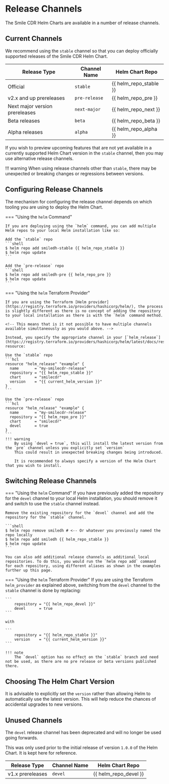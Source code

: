 # Release Channels

The Smile CDR Helm Charts are available in a number of release channels.

## Current Channels

We recommend using the `stable` channel so that you can deploy officially supported releases of the Smile CDR Helm Chart.

| Release Type | Channel Name | Helm Chart Repo |
| ------------ | ------------ | --------------- |
| Official | `stable` | {{ helm_repo_stable }} |
| v2.x and up prereleases | `pre-release` | {{ helm_repo_pre }} |
| Next major version prereleases | `next-major` | {{ helm_repo_next }} |
| Beta releases | `beta` | {{ helm_repo_beta }} |
| Alpha releases | `alpha` | {{ helm_repo_alpha }} |

If you wish to preview upcoming features that are not yet available in a currently supported Helm Chart version in the `stable` channel, then you may use alternative release channels.

!!! warning
    When using release channels other than `stable`, there may be unexpected or breaking changes or regressions between versions.

## Configuring Release Channels

The mechanism for configuring the release channel depends on which tooling you are using to deploy the Helm Chart.

=== "Using the `helm` Command"

    If you are deploying using the `helm` command, you can add multiple Helm repos to your local Helm installation like so:

    Add the `stable` repo
    ```shell
    $ helm repo add smiledh-stable {{ helm_repo_stable }}
    $ helm repo update
    ```

    Add the `pre-release` repo
    ```shell
    $ helm repo add smiledh-pre {{ helm_repo_pre }}
    $ helm repo update
    ```

=== "Using the `helm` Terraform Provider"

    If you are using the Terraform [Helm provider](https://registry.terraform.io/providers/hashicorp/helm/), the process is slightly different as there is no concept of adding the repository to your local installation as there is with the `helm` command method.

    <!-- This means that is it not possible to have multiple channels available simultaneously as you would above. -->

    Instead, you specify the appropriate channel in your [`helm_release`](https://registry.terraform.io/providers/hashicorp/helm/latest/docs/resources/release) resource:

    Use the `stable` repo
    ```hcl
    resource "helm_release" "example" {
      name       = "my-smilecdr-release"
      repository = "{{ helm_repo_stable }}"
      chart      = "smilecdr"
      version    = "{{ current_helm_version }}"
    }
    ```

    Use the `pre-release` repo
    ```hcl
    resource "helm_release" "example" {
      name       = "my-smilecdr-release"
      repository = "{{ helm_repo_pre }}"
      chart      = "smilecdr"
      devel      = true
    }
    ```
    !!! warning
        By using `devel = true`, this will install the latest version from the `pre` channel unless you explicitly set `version`
        This could result in unexpected breaking changes being introduced.

        It is recommended to always specify a version of the Helm Chart that you wish to install.

## Switching Release Channels

=== "Using the `helm` Command"
    If you have previously added the repository for the `devel` channel to your local Helm installation, you should remove it and switch to use the `stable` channel instead.

    Remove the existing repository for the `devel` channel and add the repository for the `stable` channel.

    ```shell
    $ helm repo remove smiledh # <-- Or whatever you previously named the repo locally
    $ helm repo add smiledh {{ helm_repo_stable }}
    $ helm repo update
    ```

    You can also add additional release channels as additional local repositories. To do this, you would run the `helm repo add` command for each repository, using different aliases as shown in the examples further up this page.

=== "Using the `helm` Terraform Provider"
    If you are using the Terraform `helm_provider` as explained above, switching from the `devel` channel to the `stable` channel is done by replacing:

    ```
        repository = "{{ helm_repo_devel }}"
        devel      = true
    ```

    with

    ```
        repository = "{{ helm_repo_stable }}"
        version    = "{{ current_helm_version }}"
    ```

    !!! note
        The `devel` option has no effect on the `stable` branch and need not be used, as there are no pre release or beta versions published there.

## Choosing The Helm Chart Version

It is advisable to explicitly set the `version` rather than allowing Helm to automatically use the latest version. This will help reduce the chances of accidental upgrades to new versions.

## Unused Channels

The `devel` release channel has been deprecated and will no longer be used going forwards.

This was only used prior to the initial release of version `1.0.0` of the Helm Chart. It is kept here for reference.

| Release Type | Channel Name | Helm Chart Repo |
| ------------ | ------------ | --------------- |
| v1.x prereleases | `devel` | {{ helm_repo_devel }} |
